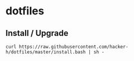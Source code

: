 # dotfiles

## Install / Upgrade

```
curl https://raw.githubusercontent.com/hacker-h/dotfiles/master/install.bash | sh -
```
